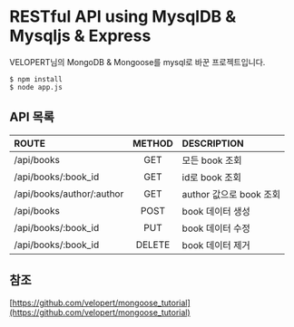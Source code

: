 # RESTful API using MysqlDB & Mysqljs & Express

VELOPERT님의 MongoDB & Mongoose를 mysql로 바꾼 프로젝트입니다.

```
$ npm install
$ node app.js
```

## API 목록

|ROUTE | METHOD | DESCRIPTION|
|:-- | :--:| :--|
|/api/books | GET | 모든 book 조회|
|/api/books/:book_id| GET| id로 book 조회|
|/api/books/author/:author| GET | author 값으로 book 조회|
|/api/books| POST | book 데이터 생성 |
|/api/books/:book_id | PUT | book 데이터 수정 |
|/api/books/:book_id| DELETE| book 데이터 제거|

## 참조

[https://github.com/velopert/mongoose_tutorial](https://github.com/velopert/mongoose_tutorial)
